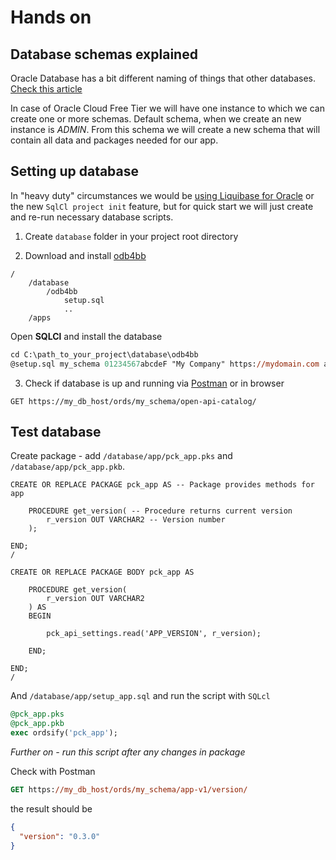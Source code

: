 # Hands on

## Database schemas explained

Oracle Database has a bit different naming of things that other databases. [Check this article](https://www.pixelstech.net/article/1481778811-Understanding-database-instance-and-schema-in-Oracle-database)

In case of Oracle Cloud Free Tier we will have one instance to which we can create one or more schemas. Default schema, when we create an new instance is _ADMIN_. From this schema we will create a new schema that will contain all data and packages needed for our app.

## Setting up database

In "heavy duty" circumstances we would be [using Liquibase for Oracle](https://docs.liquibase.com/start/tutorials/oracle.html) or the new `SqlCl project init` feature, but for quick start we will just create and re-run necessary database scripts.

1.  Create `database` folder in your project root directory

2.  Download and install [odb4bb](https://github.com/erlihs/odb4bb)

```
/
    /database
        /odb4bb
            setup.sql
            ..
    /apps
```

Open **SQLCl** and install the database

```ps
cd C:\path_to_your_project\database\odb4bb
@setup.sql my_schema 01234567abcdeF "My Company" https://mydomain.com admin@mydomain.com abcdeF01234567

```

3. Check if database is up and running via [Postman](https://www.postman.com/) or in browser

```
GET https://my_db_host/ords/my_schema/open-api-catalog/
```

## Test database

Create package - add `/database/app/pck_app.pks` and `/database/app/pck_app.pkb`.

```plsql
CREATE OR REPLACE PACKAGE pck_app AS -- Package provides methods for app

    PROCEDURE get_version( -- Procedure returns current version
        r_version OUT VARCHAR2 -- Version number
    );

END;
/
```

```plsql
CREATE OR REPLACE PACKAGE BODY pck_app AS

    PROCEDURE get_version(
        r_version OUT VARCHAR2
    ) AS
    BEGIN

        pck_api_settings.read('APP_VERSION', r_version);

    END;

END;
/
```

And `/database/app/setup_app.sql` and run the script with `SQLcl`

```sql
@pck_app.pks
@pck_app.pkb
exec ordsify('pck_app');
```

_Further on - run this script after any changes in package_

Check with Postman

```ps
GET https://my_db_host/ords/my_schema/app-v1/version/
```

the result should be

```json
{
  "version": "0.3.0"
}
```
